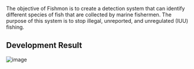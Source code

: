 The objective of Fishmon is to create a detection system that can identify different species of fish that are collected by marine fishermen. The purpose of this system is to stop illegal, unreported, and unregulated (IUU) fishing.

## Development Result

![image](https://github.com/Damed911/Fishmon-AI-Dev/assets/58605826/bf90cc01-9d5d-410f-a67b-57ed12c1d825)
